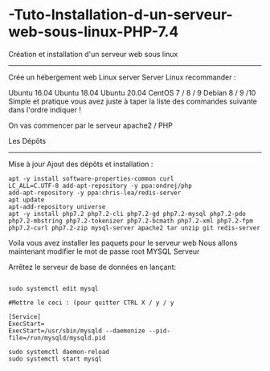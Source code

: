 # -Tuto-Installation-d-un-serveur-web-sous-linux-PHP-7.4
Création et installation d'un serveur web sous linux

-----------------------------------------------------------------------------------------

Crée un hébergement web Linux server
Server Linux recommander :

Ubuntu 16.04
Ubuntu 18.04
Ubuntu 20.04
CentOS 7 / 8 / 9
Debian 8 / 9 /10
 Simple et pratique vous avez juste à taper la liste des commandes suivante dans l'ordre indiquer !

On vas commencer par le serveur apache2 / PHP

Les Dépôts

-----
Mise à jour
Ajout des dépôts
et installation :


```apt update && upgrade
apt -y install software-properties-common curl
LC_ALL=C.UTF-8 add-apt-repository -y ppa:ondrej/php
add-apt-repository -y ppa:chris-lea/redis-server
apt update
apt-add-repository universe
apt -y install php7.2 php7.2-cli php7.2-gd php7.2-mysql php7.2-pdo php7.2-mbstring php7.2-tokenizer php7.2-bcmath php7.2-xml php7.2-fpm php7.2-curl php7.2-zip mysql-server apache2 tar unzip git redis-server 
```

Voila vous avez installer les paquets pour le serveur web
Nous allons maintenant modifier le mot de passe root MYSQL Serveur

Arrêtez le serveur de base de données en lançant:

```sudo systemctl stop

sudo systemctl edit mysql

#Mettre le ceci : (pour quitter CTRL X / y / y

[Service]
ExecStart=
ExecStart=/usr/sbin/mysqld --daemonize --pid-file=/run/mysqld/mysqld.pid

sudo systemctl daemon-reload
sudo systemctl start mysql
